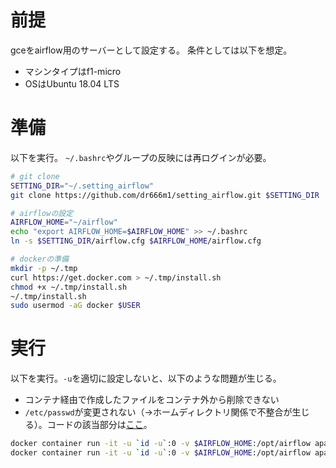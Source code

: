 # 前提
gceをairflow用のサーバーとして設定する。
条件としては以下を想定。

- マシンタイプはf1-micro
- OSはUbuntu 18.04 LTS

# 準備
以下を実行。
`~/.bashrc`やグループの反映には再ログインが必要。

```sh
# git clone
SETTING_DIR="~/.setting_airflow"
git clone https://github.com/dr666m1/setting_airflow.git $SETTING_DIR

# airflowの設定
AIRFLOW_HOME="~/airflow"
echo "export AIRFLOW_HOME=$AIRFLOW_HOME" >> ~/.bashrc
ln -s $SETTING_DIR/airflow.cfg $AIRFLOW_HOME/airflow.cfg

# dockerの準備
mkdir -p ~/.tmp
curl https://get.docker.com > ~/.tmp/install.sh
chmod +x ~/.tmp/install.sh
~/.tmp/install.sh
sudo usermod -aG docker $USER
```

# 実行
以下を実行。`-u`を適切に設定しないと、以下のような問題が生じる。

- コンテナ経由で作成したファイルをコンテナ外から削除できない
- `/etc/passwd`が変更されない（→ホームディレクトリ関係で不整合が生じる）。コードの該当部分は[ここ](https://github.com/apache/airflow/blob/db3fe0926bb75008311eed804052c90bfa912424/scripts/in_container/prod/entrypoint_prod.sh#L94)。

```sh
docker container run -it -u `id -u`:0 -v $AIRFLOW_HOME:/opt/airflow apache/airflow:1.10.12-python3.8 initdb #初回のみ
docker container run -it -u `id -u`:0 -v $AIRFLOW_HOME:/opt/airflow apache/airflow:1.10.12-python3.8 scheduler
```


